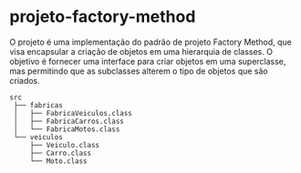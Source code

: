 # projeto-factory-method

O projeto é uma implementação do padrão de projeto Factory Method, que visa encapsular a criação de objetos em uma hierarquia de classes. O objetivo é fornecer uma interface para criar objetos em uma superclasse, mas permitindo que as subclasses alterem o tipo de objetos que são criados.

```
src
 ├── fabricas
 │   ├── FabricaVeiculos.class
 │   ├── FabricaCarros.class
 │   └── FabricaMotos.class
 └── veiculos
     ├── Veiculo.class
     ├── Carro.class
     └── Moto.class
```
